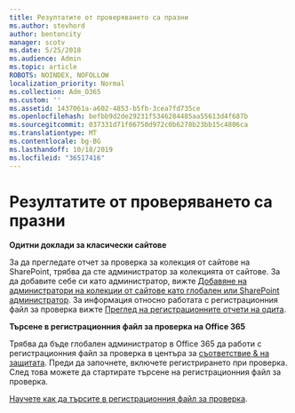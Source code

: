 ```yaml
---
title: Резултатите от проверяването са празни
ms.author: stevhord
author: bentoncity
manager: scotv
ms.date: 5/25/2018
ms.audience: Admin
ms.topic: article
ROBOTS: NOINDEX, NOFOLLOW
localization_priority: Normal
ms.collection: Adm_O365
ms.custom: ''
ms.assetid: 1437061a-a602-4853-b5fb-3cea7fd735ce
ms.openlocfilehash: befbb9d2de29231f5346284485aa55613d4f687b
ms.sourcegitcommit: 037331d71f06750d972c0b6278b23bb15c4806ca
ms.translationtype: MT
ms.contentlocale: bg-BG
ms.lasthandoff: 10/18/2019
ms.locfileid: "36517416"
---
```

# <a name="auditing-results-are-blank"></a>Резултатите от проверяването са празни

 **Одитни доклади за класически сайтове**
  
За да прегледате отчет за проверка за колекция от сайтове на SharePoint, трябва да сте администратор за колекцията от сайтове. За да добавите себе си като администратор, вижте [Добавяне на администратори на колекции от сайтове като глобален или SharePoint администратор](https://go.microsoft.com/fwlink/?linkid=869390). За информация относно работата с регистрационния файл за проверка вижте [Преглед на регистрационните отчети на одита](https://go.microsoft.com/fwlink/?linkid=395237). 
  
 **Търсене в регистрационния файл за проверка на Office 365**
  
Трябва да бъде глобален администратор в Office 365 да работи с регистрационния файл за проверка в центъра за [съответствие &amp; на защитата](https://protection.office.com). Преди да започнете, включете регистрирането при проверка. След това можете да стартирате търсене на регистрационния файл за проверка. 
  
[Научете как да търсите в регистрационния файл за проверка](https://go.microsoft.com/fwlink/?linkid=708432).
  


